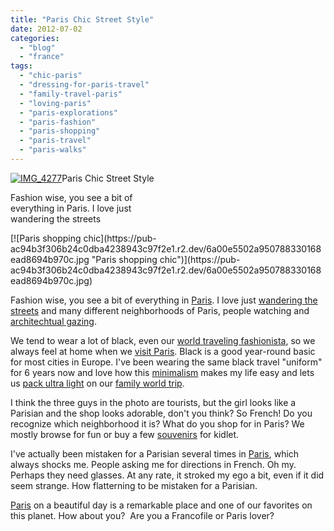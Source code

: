```yaml
---
title: "Paris Chic Street Style"
date: 2012-07-02
categories: 
  - "blog"
  - "france"
tags: 
  - "chic-paris"
  - "dressing-for-paris-travel"
  - "family-travel-paris"
  - "loving-paris"
  - "paris-explorations"
  - "paris-fashion"
  - "paris-shopping"
  - "paris-travel"
  - "paris-walks"
---
```


[![IMG_4277](https://pub-ac94b3f306b24c0dba4238943c97f2e1.r2.dev/6a00e5502a95078833016304e2c2f3970d.jpg "IMG_4277")](https://pub-ac94b3f306b24c0dba4238943c97f2e1.r2.dev/6a00e5502a95078833016304e2c2f3970d.jpg)Paris Chic Street Style

Fashion wise, you see a bit of  
everything in Paris. I love just  
wandering the streets

<!--more--> [![Paris shopping chic](https://pub-ac94b3f306b24c0dba4238943c97f2e1.r2.dev/6a00e5502a950788330168ead8694b970c.jpg "Paris shopping chic")](https://pub-ac94b3f306b24c0dba4238943c97f2e1.r2.dev/6a00e5502a950788330168ead8694b970c.jpg)  
  
Fashion wise, you see a bit of everything in [Paris](http://soultravelers3new.local/2011/04/paris-france-travel-guide-by-mozart.html "Paris family guide"). I love just [wandering the streets](http://soultravelers3new.local/2012/05/paris-for-families-walking-the-left-bank.html "Paris for families, walking the streets with kids") and many different neighborhoods of Paris, people watching and [architechtual gazing](http://soultravelers3new.local/2011/03/-family-travel-paris-france-louvre-photo.html "Louvre at sunset architectural gazing").  
  
We tend to wear a lot of black, even our [world traveling fashionista](http://soultravelers3new.local/2009/05/how-to-be-a-world-traveling-fashionista.html "world traveling fashionista"), so we always feel at home when we [visit Paris](http://soultravelers3new.local/2011/08/paris-travel-with-kids.html "visit Paris with kids"). Black is a good year-round basic for most cities in Europe. I've been wearing the same black travel "uniform" for 6 years now and love how this [minimalism](http://soultravelers3new.local/2011/08/minimalist-living-family-travel-lifestyle-books.html "living a minimalist life with travel") makes my life easy and lets us [pack ultra light](http://soultravelers3new.local/2010/02/15-best-tips-for-family-friendly-travel-airplanes-airports-vacation-roadtrips-long-term-family-trave.html "pack ultra light") on our [family world trip](http://soultravelers3new.local/2010/04/around-the-world-family-travel-soultravelers3-digital-nomad-global-international-family-travel.html "around the world famly trip").  
  
I think the three guys in the photo are tourists, but the girl looks like a Parisian and the shop looks adorable, don't you think? So French! Do you recognize which neighborhood it is? What do you shop for in Paris? We mostly browse for fun or buy a few [souvenirs](http://soultravelers3new.local/2011/09/souvenirs-what-do-you-buy-.html "souvenirs") for kidlet.  
  
I've actually been mistaken for a Parisian several times in [Paris](http://soultravelers3new.local/2010/10/celebrating-in-paris-eiffel-tower-family-travel-adventures-abroad-birthdays-weddings-and-anniversari.html "Paris celebrations"), which always shocks me. People asking me for directions in French. Oh my. Perhaps they need glasses. At any rate, it stroked my ego a bit, even if it did seem strange. How flatterning to be mistaken for a Parisian.  
  
[Paris](http://soultravelers3new.local/2011/07/family-travel-paris-notre-dame-photo.html "Paris travel") on a beautiful day is a remarkable place and one of our favorites on this planet. How about you?  Are you a Francofile or Paris lover?
